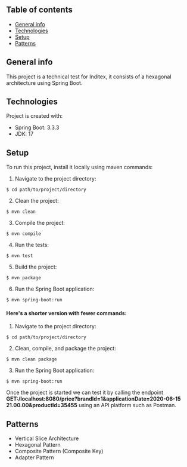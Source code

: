 ## Table of contents
* [General info](#general-info)
* [Technologies](#technologies)
* [Setup](#setup)
* [Patterns](#patterns)

## General info
This project is a technical test for Inditex, it consists of a hexagonal architecture using Spring Boot.

## Technologies
Project is created with:
* Spring Boot: 3.3.3
* JDK: 17

## Setup
To run this project, install it locally using maven commands:

1. Navigate to the project directory:

```
$ cd path/to/project/directory
```

2. Clean the project: 

```
$ mvn clean 
```

3. Compile the project: 

```
$ mvn compile
```

4. Run the tests: 

```
$ mvn test
```
5. Build the project:

```
$ mvn package
```

6. Run the Spring Boot application:

```
$ mvn spring-boot:run
```

#### Here's a shorter version with fewer commands:
1. Navigate to the project directory:

```
$ cd path/to/project/directory
```

2. Clean, compile, and package the project:

```
$ mvn clean package
```

3. Run the Spring Boot application:
```
$ mvn spring-boot:run
```

Once the project is started we can test it by calling the endpoint **GET:/localhost:8080/price?brandId=1&applicationDate=2020-06-15 21.00.00&productId=35455** using an API platform such as Postman.

## Patterns 
* Vertical Slice Architecture
* Hexagonal Pattern
* Composite Pattern (Composite Key)
* Adapter Pattern

